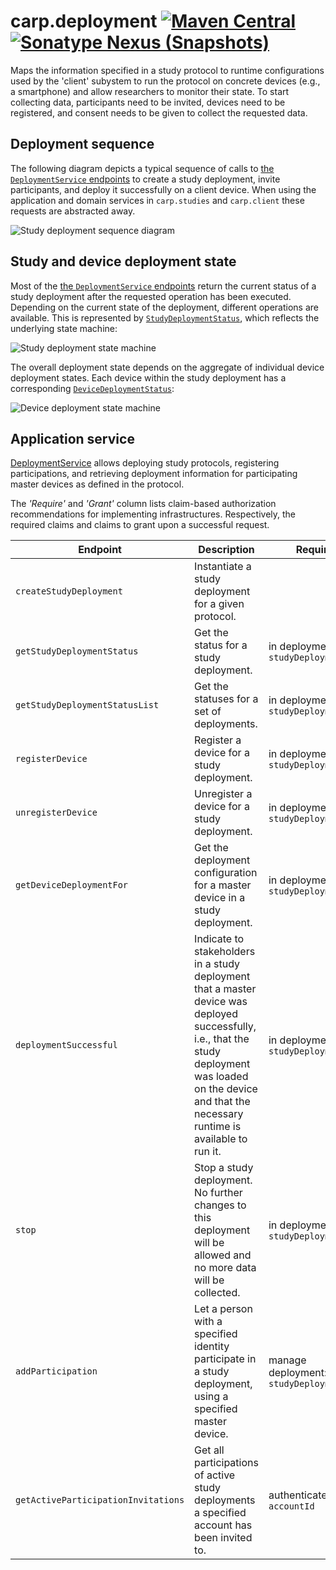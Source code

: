 # carp.deployment [![Maven Central](https://maven-badges.herokuapp.com/maven-central/dk.cachet.carp.deployment/carp.deployment.core/badge.svg?color=orange)](https://mvnrepository.com/artifact/dk.cachet.carp.deployment) [![Sonatype Nexus (Snapshots)](https://img.shields.io/nexus/s/dk.cachet.carp.deployment/carp.deployment.core?server=https%3A%2F%2Foss.sonatype.org)](https://oss.sonatype.org/content/repositories/snapshots/dk/cachet/carp/deployment/) 

Maps the information specified in a study protocol to runtime configurations used by the 'client' subystem to run the protocol on concrete devices (e.g., a smartphone) and allow researchers to monitor their state.
To start collecting data, participants need to be invited, devices need to be registered, and consent needs to be given to collect the requested data.

## Deployment sequence

The following diagram depicts a typical sequence of calls to [the `DeploymentService` endpoints](#application-service) to create a study deployment, invite participants, and deploy it successfully on a client device.
When using the application and domain services in `carp.studies` and `carp.client` these requests are abstracted away.

![Study deployment sequence diagram](https://i.imgur.com/a8oy5ad.png)

## Study and device deployment state

Most of the [the `DeploymentService` endpoints](#application-service) return the current status of a study deployment after the requested operation has been executed.
Depending on the current state of the deployment, different operations are available.
This is represented by [`StudyDeploymentStatus`](../carp.deployment.core/src/commonMain/kotlin/dk/cachet/carp/deployment/domain/StudyDeploymentStatus.kt), which reflects the underlying state machine:

![Study deployment state machine](https://i.imgur.com/e6u5Om7.png)

The overall deployment state depends on the aggregate of individual device deployment states.
Each device within the study deployment has a corresponding [`DeviceDeploymentStatus`](../carp.deployment.core/src/commonMain/kotlin/dk/cachet/carp/deployment/domain/DeviceDeploymentStatus.kt):

![Device deployment state machine](https://i.imgur.com/VRfD4wL.png)

## Application service

[DeploymentService](../carp.deployment.core/src/commonMain/kotlin/dk/cachet/carp/deployment/application/DeploymentService.kt) allows deploying study protocols, registering participations, and retrieving deployment information for participating master devices as defined in the protocol.

The _'Require'_ and _'Grant'_ column lists claim-based authorization recommendations for implementing infrastructures.
Respectively, the required claims and claims to grant upon a successful request.

| Endpoint | Description | Require | Grant |
| --- | --- | --- | --- |
| `createStudyDeployment` | Instantiate a study deployment for a given protocol. | | manage deployment: `studyDeploymentId`, in deployment: `studyDeploymentId` |
| `getStudyDeploymentStatus` | Get the status for a study deployment. | in deployment: `studyDeploymentId` | |
| `getStudyDeploymentStatusList` | Get the statuses for a set of deployments. | in deployment: (all) `studyDeploymentIds` | |
| `registerDevice` | Register a device for a study deployment. | in deployment: `studyDeploymentId` | |
| `unregisterDevice` | Unregister a device for a study deployment. | in deployment: `studyDeploymentId` | |
| `getDeviceDeploymentFor` | Get the deployment configuration for a master device in a study deployment. | in deployment: `studyDeploymentId` | |
| `deploymentSuccessful` | Indicate to stakeholders in a study deployment that a master device was deployed successfully, i.e., that the study deployment was loaded on the device and that the necessary runtime is available to run it. | in deployment: `studyDeploymentId` | |
| `stop` | Stop a study deployment. No further changes to this deployment will be allowed and no more data will be collected. | in deployment: `studyDeploymentId` | |
| `addParticipation` | Let a person with a specified identity participate in a study deployment, using a specified master device. | manage deployment: `studyDeploymentId` | in deployment (to account with `identity`): `studyDeploymentId` |
| `getActiveParticipationInvitations` | Get all participations of active study deployments a specified account has been invited to. | authenticated: `accountId` | |